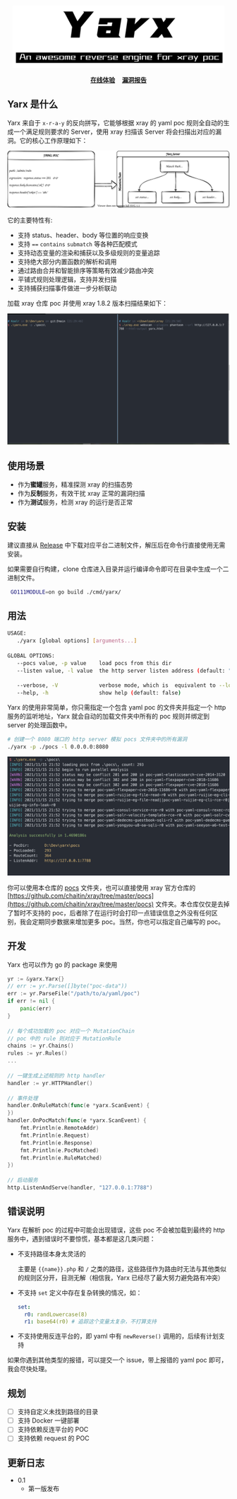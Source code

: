 <div align="center">
<img src="./.github/images/logo.png" alt="Logo" height="140">
</div>

<p align="center">
    <a href="#"><b>在线体验</b></a>&nbsp;&nbsp;&nbsp;
    <a href="#"><b>漏洞报告</b></a> 
</p>

## Yarx 是什么

Yarx 来自于 `x-r-a-y` 的反向拼写，它能够根据 xray 的 yaml poc 规则全自动的生成一个满足规则要求的 Server，使用 xray 扫描该 Server 将会扫描出对应的漏洞。它的核心工作原理如下：



![yarx-core](./.github/images/core.svg)



它的主要特性有:

+ 支持 status、header、body 等位置的响应变换
+ 支持 `==` `contains` `submatch` 等各种匹配模式
+ 支持动态变量的渲染和捕获以及多级规则的变量追踪
+ 支持绝大部分内置函数的解析和调用
+ 通过路由合并和智能排序等策略有效减少路由冲突
+ 平铺式规则处理逻辑，支持并发扫描
+ 支持捕获扫描事件做进一步分析联动

加载 xray 仓库 poc 并使用 xray 1.8.2 版本扫描结果如下：

![yarx-running.gif](./.github/images/yarx-running.gif)

## 使用场景

+ 作为**蜜罐**服务，精准探测 xray 的扫描态势
+ 作为**反制**服务，有效干扰 xray 正常的漏洞扫描
+ 作为**测试**服务，检测 xray 的运行是否正常

## 安装

建议直接从 [Release](https://github.com/zema1/yarx/releases) 中下载对应平台二进制文件，解压后在命令行直接使用无需安装。

如果需要自行构建，clone 仓库进入目录并运行编译命令即可在目录中生成一个二进制文件。

```bash
 GO111MODULE=on go build ./cmd/yarx/
```
## 用法

```bash
USAGE:
   ./yarx [global options] [arguments...]

GLOBAL OPTIONS:
   --pocs value, -p value    load pocs from this dir
   --listen value, -l value  the http server listen address (default: "127.0.0.1:7788")

   --verbose, -V             verbose mode, which is  equivalent to --log-level debug (default: false)
   --help, -h                show help (default: false)
```

Yarx 的使用非常简单，你只需指定一个包含 yaml poc 的文件夹并指定一个 http 服务的监听地址，Yarx 就会自动的加载文件夹中所有的 poc 规则并绑定到 server 的处理函数中。

```bash
# 创建一个 8080 端口的 http server 模拟 pocs 文件夹中的所有漏洞
./yarx -p ./pocs -l 0.0.0.0:8080
```
![running](./.github/images/running.png)

你可以使用本仓库的 [pocs](./pocs) 文件夹，也可以直接使用 xray 官方仓库的 [https://github.com/chaitin/xray/tree/master/pocs](https://github.com/chaitin/xray/tree/master/pocs) 文件夹。本仓库仅仅是去掉了暂时不支持的 poc，后者除了在运行时会打印一点错误信息之外没有任何区别，我会定期同步数据来增加更多 poc。当然，你也可以指定自己编写的 poc。

## 开发

Yarx 也可以作为 go 的 package 来使用

```go
yr := &yarx.Yarx{}
// err := yr.Parse([]byte("poc-data"))
err := yr.ParseFile("/path/to/a/yaml/poc")
if err != nil {
    panic(err)
}

// 每个成功加载的 poc 对应一个 MutationChain
// poc 中的 rule 则对应于 MutationRule
chains := yr.Chains()
rules := yr.Rules()
...

// 一键生成上述规则的 http handler
handler := yr.HTTPHandler()

// 事件处理
handler.OnRuleMatch(func(e *yarx.ScanEvent) {
})
handler.OnPocMatch(func(e *yarx.ScanEvent) {
    fmt.Println(e.RemoteAddr)
    fmt.Println(e.Request)
    fmt.Println(e.Response)
    fmt.Println(e.PocMatched)
    fmt.Println(e.RuleMatched)
})

// 启动服务
http.ListenAndServe(handler, "127.0.0.1:7788")
```

## 错误说明

Yarx 在解析 poc 的过程中可能会出现错误，这些 poc 不会被加载到最终的 http 服务中，遇到错误时不要惊慌，基本都是这几类问题：

+ 不支持路径本身太灵活的

  主要是 `{{name}}.php` 和 `/` 之类的路径，这些路径作为路由时无法与其他类似的规则区分开，目测无解（相信我，Yarx 已经尽了最大努力避免路有冲突）

+ 不支持 `set` 定义中存在复杂转换的情况，如：

  ```yaml
  set:
    r0: randLowercase(8)
    r1: base64(r0) # 追踪这个变量太复杂，不打算支持
  ```
  
+ 不支持使用反连平台的，即 yaml 中有 `newReverse()` 调用的，后续有计划支持

如果你遇到其他类型的报错，可以提交一个 issue，带上报错的 yaml poc 即可，我会尽快处理。

## 规划

- [ ] 支持自定义未找到路径的目录
- [ ] 支持 Docker 一键部署
- [ ] 支持依赖反连平台的 POC
- [ ] 支持依赖 request 的 POC

## 更新日志

* 0.1
    * 第一版发布

